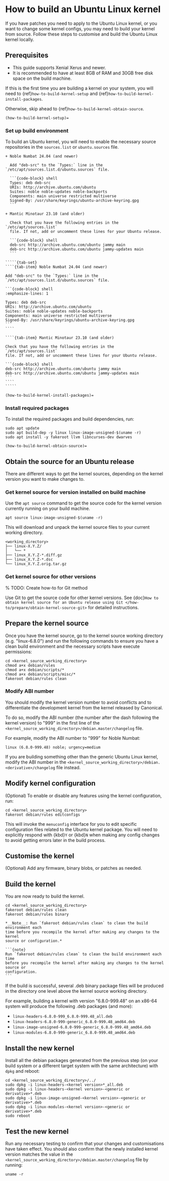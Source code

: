 # How to build an Ubuntu Linux kernel

If you have patches you need to apply to the Ubuntu Linux kernel, or you want to
change some kernel configs, you may need to build your kernel from source.
Follow these steps to customise and build the Ubuntu Linux kernel locally.

## Prerequisites

- This guide supports Xenial Xerus and newer.
- It is recommended to have at least 8GB of RAM and 30GB free disk space on the
build machine.

If this is the first time you are building a kernel on your system, you will
need to {ref}`how-to-build-kernel-setup` and
{ref}`how-to-build-kernel-install-packages`.

Otherwise, skip ahead to {ref}`how-to-build-kernel-obtain-source`.

```{only} default
(how-to-build-kernel-setup)=
```
### Set up build environment

To build an Ubuntu kernel, you will need to enable the necessary source
repositories in the `sources.list` or `ubuntu.sources` file.

````{only} docx
+ Noble Numbat 24.04 (and newer)

  Add "deb-src" to the `Types:` line in the `/etc/apt/sources.list.d/ubuntu.sources` file.

  ```{code-block} shell
  Types: deb deb-src
  URIs: http://archive.ubuntu.com/ubuntu
  Suites: noble noble-updates noble-backports
  Components: main universe restricted multiverse
  Signed-By: /usr/share/keyrings/ubuntu-archive-keyring.gpg
  ```

+ Mantic Minotaur 23.10 (and older)

  Check that you have the following entries in the `/etc/apt/sources.list`
  file. If not, add or uncomment these lines for your Ubuntu release.

  ```{code-block} shell
  deb-src http://archive.ubuntu.com/ubuntu jammy main
  deb-src http://archive.ubuntu.com/ubuntu jammy-updates main
  ```
````

``````{only} default
`````{tab-set}
````{tab-item} Noble Numbat 24.04 (and newer)

Add "deb-src" to the `Types:` line in the `/etc/apt/sources.list.d/ubuntu.sources` file.

```{code-block} shell
:emphasize-lines: 1

Types: deb deb-src
URIs: http://archive.ubuntu.com/ubuntu
Suites: noble noble-updates noble-backports
Components: main universe restricted multiverse
Signed-By: /usr/share/keyrings/ubuntu-archive-keyring.gpg
```
````

````{tab-item} Mantic Minotaur 23.10 (and older)

Check that you have the following entries in the `/etc/apt/sources.list`
file. If not, add or uncomment these lines for your Ubuntu release.

```{code-block} shell
deb-src http://archive.ubuntu.com/ubuntu jammy main
deb-src http://archive.ubuntu.com/ubuntu jammy-updates main
```
````
`````
``````

```{only} default
(how-to-build-kernel-install-packages)=
```
### Install required packages

To install the required packages and build dependencies, run:

```{code-block} shell
sudo apt update
sudo apt build-dep -y linux linux-image-unsigned-$(uname -r)
sudo apt install -y fakeroot llvm libncurses-dev dwarves
```

```{only} default
(how-to-build-kernel-obtain-source)=
```
## Obtain the source for an Ubuntu release

There are different ways to get the kernel sources, depending on the kernel
version you want to make changes to.

### Get kernel source for version installed on build machine

Use the `apt source` command to get the source code for the kernel version
currently running on your build machine.

```{code-block} shell
apt source linux-image-unsigned-$(uname -r)
```

This will download and unpack the kernel source files to your current working
directory.

```{code-block} text
<working_directory>
├── linux-X.Y.Z/
│   └── *
├── linux_X.Y.Z-*.diff.gz
├── linux_X.Y.Z-*.dsc
└── linux_X.Y.Z.orig.tar.gz
```

### Get kernel source for other versions

% TODO: Create how-to for Git method

Use Git to get the source code for other kernel versions. See {doc}`How to obtain kernel source for an Ubuntu release using Git </how-to/prepare/obtain-kernel-source-git>` for detailed instructions.

## Prepare the kernel source

Once you have the kernel source, go to the kernel source working directory (e.g.
"linux-6.8.0") and run the following commands to ensure you have a clean build
environment and the necessary scripts have execute permissions:

```{code-block} shell
cd <kernel_source_working_directory>
chmod a+x debian/rules
chmod a+x debian/scripts/*
chmod a+x debian/scripts/misc/*
fakeroot debian/rules clean
```

### Modify ABI number

You should modify the kernel version number to avoid conflicts and to
differentiate the development kernel from the kernel released by Canonical.

To do so, modify the ABI number (the number after the dash following the kernel
version) to "999" in the first line of the
`<kernel_source_working_directory>/debian.master/changelog` file.

For example, modify the ABI number to "999" for Noble Numbat:

```{code-block} text
linux (6.8.0-999.48) noble; urgency=medium
```

If you are building something other than the generic Ubuntu Linux kernel, modify
the ABI number in the
`<kernel_source_working_directory>/debian.<derivative>/changelog` file instead.

## Modify kernel configuration

(Optional) To enable or disable any features using the kernel configuration, run:

```{code-block} shell
cd <kernel_source_working_directory>
fakeroot debian/rules editconfigs
```

This will invoke the `menuconfig` interface for you to edit specific
configuration files related to the Ubuntu kernel package.
You will need to explicitly respond with {kbd}`Y` or {kbd}`N` when making any
config changes to avoid getting errors later in the build process.

## Customise the kernel

(Optional) Add any firmware, binary blobs, or patches as needed.

## Build the kernel

You are now ready to build the kernel.

```{code-block} shell
cd <kernel_source_working_directory>
fakeroot debian/rules clean
fakeroot debian/rules binary
```

```{only} docx
*__Note__: Run `fakeroot debian/rules clean` to clean the build environment each
time before you recompile the kernel after making any changes to the kernel
source or configuration.*
```

````{only} default
```{note}
Run `fakeroot debian/rules clean` to clean the build environment each time
before you recompile the kernel after making any changes to the kernel source or
configuration.
```
````

If the build is successful, several .deb binary package files will be produced
in the directory one level above the kernel source working directory.

For example, building a kernel with version "6.8.0-999.48" on an x86-64 system
will produce the following .deb packages (and more):

- `linux-headers-6.8.0-999_6.8.0-999.48_all.deb`
- `linux-headers-6.8.0-999-generic_6.8.0-999.48_amd64.deb`
- `linux-image-unsigned-6.8.0-999-generic_6.8.0-999.48_amd64.deb`
- `linux-modules-6.8.0-999-generic_6.8.0-999.48_amd64.deb`

## Install the new kernel

Install all the debian packages generated from the previous step (on your build
system or a different target system with the same architecture) with `dpkg` and
reboot:

```{code-block} shell
cd <kernel_source_working_directory>/../
sudo dpkg -i linux-headers-<kernel version>*_all.deb
sudo dpkg -i linux-headers-<kernel version>-<generic or derivative>*.deb
sudo dpkg -i linux-image-unsigned-<kernel version>-<generic or derivative>*.deb
sudo dpkg -i linux-modules-<kernel version>-<generic or derivative>*.deb
sudo reboot
```

## Test the new kernel

Run any necessary testing to confirm that your changes and customisations have
taken effect. You should also confirm that the newly installed kernel version
matches the value in the
`<kernel_source_working_directory>/debian.master/changelog` file by running:

```{code-block} shell
uname -r
```
